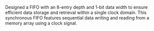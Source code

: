 Designed a FIFO with an 8-entry depth and 1-bit data width to ensure efficient data storage and retrieval within a single clock domain. This synchronous FIFO features sequential data writing and reading from a memory array using a clock signal.
